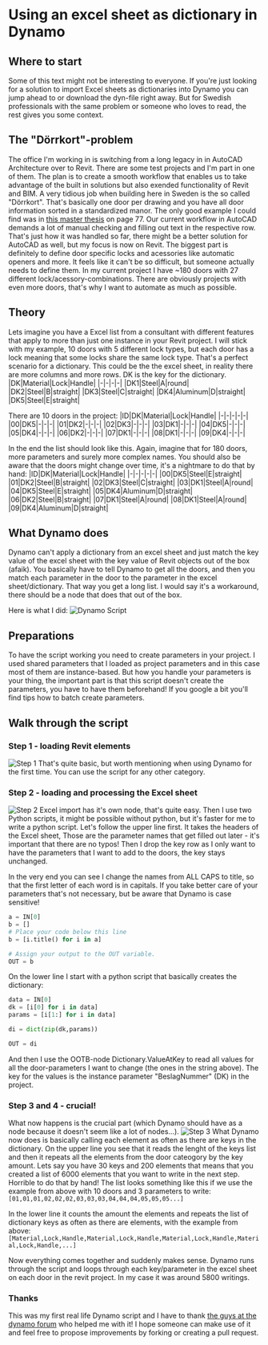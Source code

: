 # Using an excel sheet as dictionary in Dynamo

## Where to start
Some of this text might not be interesting to everyone. If you're just looking for a solution to import Excel sheets as dictionaries into Dynamo you can jump ahead to or download the dyn-file right away. But for Swedish professionals with the same problem or someone who loves to read, the rest gives you some context.

## The "Dörrkort"-problem
The office I'm working in is switching from a long legacy in in AutoCAD Architecture over to Revit. There are some test projects and I'm part in one of them. The plan is to create a smooth workflow that enables us to take advantage of the built in solutions but also exended functionality of Revit and BIM. 
A very tidious job when building here in Sweden is the so called "Dörrkort". That's basically one door per drawing and you have all door information sorted in a standardized manor. The only good example I could find was in [this master thesis](http://www.diva-portal.se/smash/get/diva2:1221728/FULLTEXT01.pdf) on page 77. Our current workflow in AutoCAD demands a lot of manual checking and filling out text in the respective row. That's just how it was handled so far, there might be a better solution for AutoCAD as well, but my focus is now on Revit.
The biggest part is definitely to define door specific locks and acessories like automatic openers and more. It feels like it can't be so difficult, but someone actually needs to define them. In my current project I have ~180 doors with 27 different lock/acessory-combinations. There are obviously projects with even more doors, that's why I want to automate as much as possible.

## Theory
Lets imagine you have a Excel list from a consultant with different features that apply to more than just one instance in your Revit project. I will stick with my example, 10 doors with 5 different lock types, but each door has a lock meaning that some locks share the same lock type. That's a perfect scenario for a dictionary.
This could be the the excel sheet, in reality there are more columns and more rows. DK is the key for the dictionary.
|DK|Material|Lock|Handle|
|-|-|-|-|
|DK1|Steel|A|round|
|DK2|Steel|B|straight|
|DK3|Steel|C|straight|
|DK4|Aluminum|D|straight|
|DK5|Steel|E|straight|

There are 10 doors in the project:
|ID|DK|Material|Lock|Handle|
|-|-|-|-|-|
|00|DK5|-|-|-|
|01|DK2|-|-|-|
|02|DK3|-|-|-|
|03|DK1|-|-|-|
|04|DK5|-|-|-|
|05|DK4|-|-|-|
|06|DK2|-|-|-|
|07|DK1|-|-|-|
|08|DK1|-|-|-|
|09|DK4|-|-|-|

In the end the list should look like this. Again, imagine that for 180 doors, more parameters and surely more complex names. You should also be aware that the doors might change over time, it's a nightmare to do that by hand:
|ID|DK|Material|Lock|Handle|
|-|-|-|-|-|
|00|DK5|Steel|E|straight|
|01|DK2|Steel|B|straight|
|02|DK3|Steel|C|straight|
|03|DK1|Steel|A|round|
|04|DK5|Steel|E|straight|
|05|DK4|Aluminum|D|straight|
|06|DK2|Steel|B|straight|
|07|DK1|Steel|A|round|
|08|DK1|Steel|A|round|
|09|DK4|Aluminum|D|straight|

## What Dynamo does
Dynamo can't apply a dictionary from an excel sheet and just match the key value of the excel sheet with the key value of Revit objects out of the box (afaik). You basically have to tell Dynamo to get all the doors, and then you match each parameter in the door to the parameter in the excel sheet/dictionary. That way you get a long list. I would say it's a workaround, there should be a node that does that out of the box.

Here is what I did:
![Dynamo Script](screenshots/complete.png)

## Preparations
To have the script working you need to create parameters in your project. I used shared parameters that I loaded as project parameters and in this case most of them are instance-based. But how you handle your parameters is your thing, the important part is that this script doesn't create the parameters, you have to have them beforehand! If you google a bit you'll find tips how to batch create parameters.

## Walk through the script
### Step 1 - loading Revit elements
![Step 1](screenshots/step_1.png)
That's quite basic, but worth mentioning when using Dynamo for the first time. You can use the script for any other category.

### Step 2 - loading and processing the Excel sheet
![Step 2](screenshots/step_2.png)
Excel import has it's own node, that's quite easy. Then I use two Python scripts, it might be possible without python, but it's faster for me to write a python script. Let's follow the upper line first. It takes the headers of the Excel sheet, Those are the parameter names that get filled out later - it's important that there are no typos! Then I drop the key row as I only want to have the parameters that I want to add to the doors, the key stays unchanged.

In the very end you can see I change the names from ALL CAPS to title, so that the first letter of each word is in capitals. If you take better care of your parameters that's not necessary, but be aware that Dynamo is case sensitive!
```python
a = IN[0]
b = []
# Place your code below this line
b = [i.title() for i in a]	

# Assign your output to the OUT variable.
OUT = b
```
On the lower line I start with a python script that basically creates the dictionary:
```python
data = IN[0]
dk = [i[0] for i in data]
params = [i[1:] for i in data]

di = dict(zip(dk,params))

OUT = di
```
And then I use the OOTB-node Dictionary.ValueAtKey to read all values for all the door-parameters I want to change (the ones in the string above). The key for the values is the instance parameter "BeslagNummer" (DK) in the project.

### Step 3 and 4 - crucial!
What now happens is the crucial part (which Dynamo should have as a node because it doesn't seem like a lot of nodes...).
![Step 3](screenshots/step_3.png)
What Dynamo now does is basically calling each element as often as there are keys in the dictionary. On the upper line you see that it reads the lenght of the keys list and then it repeats all the elements from the door cateogory by the key amount. Lets say you have 30 keys and 200 elements that means that you created a list of 6000 elements that you want to write in the next step. Horrible to do that by hand!
The list looks something like this if we use the example from above with 10 doors and 3 parameters to write:
`[01,01,01,02,02,02,03,03,03,04,04,04,05,05,05...]`

In the lower line it counts the amount the elements and repeats the list of dictionary keys as often as there are elements, with the example from above:
`[Material,Lock,Handle,Material,Lock,Handle,Material,Lock,Handle,Material,Lock,Handle,...]`

Now everything comes together and suddenly makes sense. Dynamo runs through the script and loops through each key/parameter in the excel sheet on each door in the revit project. In my case it was around 5800 writings.

### Thanks
This was my first real life Dynamo script and I have to thank [the guys at the dynamo forum](https://forum.dynamobim.com/t/using-dictionaries-with-excel-and-parameters/57182) who helped me with it! I hope someone can make use of it and feel free to propose improvements by forking or creating a pull request.

